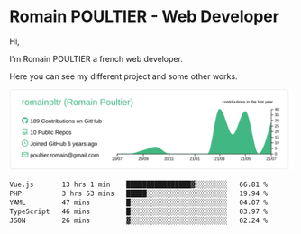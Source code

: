 # Romain POULTIER - Web Developer

Hi,

I'm Romain POULTIER a french web developer.

Here you can see my different project and some other works.



[![](https://raw.githubusercontent.com/romainpltr/romainpltr/master/profile-summary-card-output/vue/0-profile-details.svg)](https://github.com/vn7n24fzkq/github-profile-summary-cards)

<!--START_SECTION:waka-->
```text
Vue.js       13 hrs 1 min    ████████████████▓░░░░░░░░   66.81 % 
PHP          3 hrs 53 mins   █████░░░░░░░░░░░░░░░░░░░░   19.94 % 
YAML         47 mins         █░░░░░░░░░░░░░░░░░░░░░░░░   04.07 % 
TypeScript   46 mins         █░░░░░░░░░░░░░░░░░░░░░░░░   03.97 % 
JSON         26 mins         ▓░░░░░░░░░░░░░░░░░░░░░░░░   02.24 % 
```
<!--END_SECTION:waka-->
